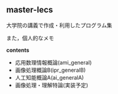 ## master-lecs

大学院の講義で作成・利用したプログラム集

また，個人的なメモ

**contents**
- 応用数理情報概論(ami_general)
- 画像処理概論B(ipr_generalB)
- 人工知能概論A(ai_generalA)
- 画像処理・理解特論(実装予定)
